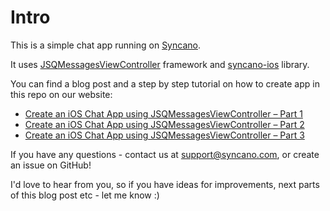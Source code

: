 # Intro

This is a simple chat app running on [Syncano](http://www.syncano.io).

It uses [JSQMessagesViewController](https://github.com/jessesquires/JSQMessagesViewController/) framework and [syncano-ios](https://github.com/Syncano/syncano-ios) library.

You can find a blog post and a step by step tutorial on how to create app in this repo on our website:
* [Create an iOS Chat App using JSQMessagesViewController – Part 1](https://syncano.io/blog/create-ios-chat-app-part1/?utm_source=github)
* [Create an iOS Chat App using JSQMessagesViewController – Part 2](https://syncano.io/blog/create-ios-chat-app-part2/?utm_source=github)
* [Create an iOS Chat App using JSQMessagesViewController – Part 3](https://syncano.io/blog/create-ios-chat-app-part3/?utm_source=github)

If you have any questions - contact us at [support@syncano.com](mailto:support@syncano.com), or create an issue on GitHub!

I'd love to hear from you, so if you have ideas for improvements, next parts of this blog post etc - let me know :)
